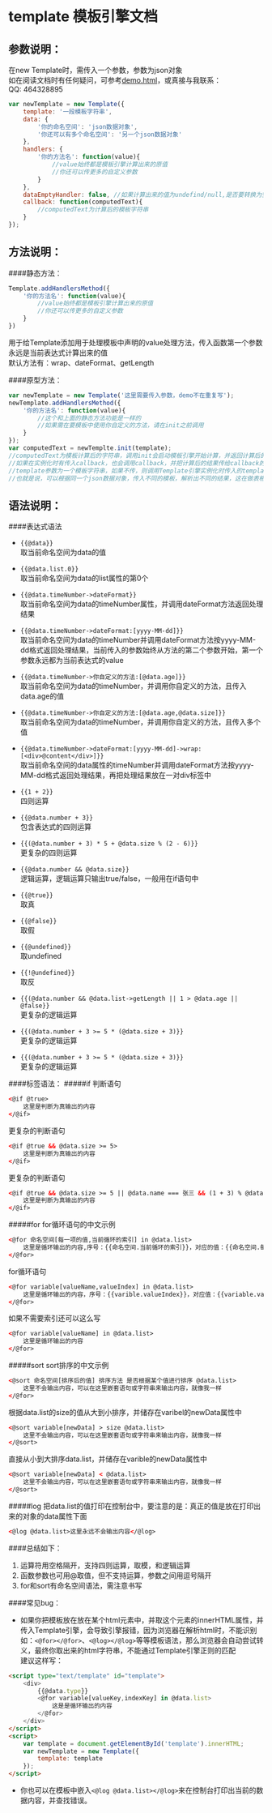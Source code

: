 template 模板引擎文档
=========================
参数说明：
-------------------------
在new Template时，需传入一个参数，参数为json对象   
如在阅读文档时有任何疑问，可参考[demo.html](https://github.com/18616392776/template/blob/master/template/demo.html)，或真接与我联系：  
QQ: 464328895  


```javascript 
var newTemplate = new Template({  
    template: '一段模板字符串',  
    data: {  
        '你的命名空间': 'json数据对象',  
        '你还可以有多个命名空间': '另一个json数据对象'  
    },  
    handlers: {  
        '你的方法名': function(value){  
            //value始终都是模板引擎计算出来的原值  
            //你还可以传更多的自定义参数  
        }  
    },
    dataEmptyHandler: false, //如果计算出来的值为undefind/null,是否要转换为空字符串，默认为false，请在项目上线时设置为true，开发过程中默认就好，便于调试
    callback: function(computedText){
        //computedText为计算后的模板字符串
    }
});
```
方法说明：
---------------
####静态方法：
```javascript
Template.addHandlersMethod({
    '你的方法名': function(value){
        //value始终都是模板引擎计算出来的原值  
        //你还可以传更多的自定义参数  
    }
})

```
用于给Template添加用于处理模板中声明的value处理方法，传入函数第一个参数永远是当前表达式计算出来的值  
默认方法有：wrap、dateFormat、getLength

####原型方法：

```javascript
var newTemplate = new Template('这里需要传入参数，demo不在重复写');
newTemplate.addHandlersMethod({
    '你的方法名': function(value){
        //这个和上面的静态方法功能是一样的
        //如果需在要模板中使用你自定义的方法，请在init之前调用
    }
});
var computedText = newTemplte.init(template);
//computedText为模板计算后的字符串，调用init会启动模板引擎开始计算，并返回计算后的值
//如果在实例化时有传入callback，也会调用callback，并把计算后的结果传给callback的第一个参数
//template参数为一个模板字符串，如果不传，则调用Template引擎实例化时传入的template
//也就是说，可以根据同一个json数据对象，传入不同的模板，解析出不同的结果，这在做表格排序等后台管理平台是非常有用的
```
语法说明：
-------------------
####表达式语法
*  `{{@data}}`  
    取当前命名空间为data的值   
        
*  `{{@data.list.0}}`  
    取当前命名空间为data的list属性的第0个 
        
*  `{{@data.timeNumber->dateFormat}}`  
    取当前命名空间为data的timeNumber属性，并调用dateFormat方法返回处理结果
        
*  `{{@data.timeNumber->dateFormat:[yyyy-MM-dd]}}`  
    取当前命名空间为data的timeNumber并调用dateFormat方法按yyyy-MM-dd格式返回处理结果，当前传入的参数始终从方法的第二个参数开始，第一个参数永远都为当前表达式的value   
        
*  `{{@data.timeNumber->你自定义的方法:[@data.age]}}`  
    取当前命名空间为data的timeNumber，并调用你自定义的方法，且传入data.age的值  
        
*  `{{@data.timeNumber->你自定义的方法:[@data.age,@data.size]}}`  
    取当前命名空间为data的timeNumber，并调用你自定义的方法，且传入多个值   
        
*  `{{@data.timeNumber->dateFormat:[yyyy-MM-dd]->wrap:[<div>@content</div>]}}`   
    取当前命名空间的data属性的timeNumber并调用dateFormat方法按yyyy-MM-dd格式返回处理结果，再把处理结果放在一对div标签中    
        
*  `{{1 + 2}}`  
    四则运算  
        
*  `{{@data.number + 3}}`  
    包含表达式的四则运算  
        
*  `{{(@data.number + 3) * 5 + @data.size % (2 - 6)}}`  
    更复杂的四则运算
        
*  `{{@data.number && @data.size}}`  
    逻辑运算，逻辑运算只输出true/false，一般用在if语句中 
        
*  `{{@true}}`  
    取真     
        
*  `{{@false}}`  
    取假  
        
*  `{{@undefined}}`  
    取undefined  
        
*  `{{!@undefined}}`  
    取反 
        
*  `{{(@data.number && @data.list->getLength || 1 > @data.age || @false}}`  
    更复杂的逻辑运算 
        
*  `{{(@data.number + 3 >= 5 * (@data.size + 3)}}`  
    更复杂的逻辑运算   
        
*  `{{(@data.number + 3 >= 5 * (@data.size + 3)}}`  
    更复杂的逻辑运算  
        
    
####标签语法：
#####if
判断语句 
```html
<@if @true>
    这里是判断为真输出的内容
</@if>
```

更复杂的判断语句
```html
<@if @true && @data.size >= 5>
    这里是判断为真输出的内容
</@if>
```  
    
更复杂的判断语句
```html
<@if @true && @data.size >= 5 || @data.name === 张三 && (1 + 3) % @data.size == 0>
    这里是判断为真输出的内容
</@if>
```  
    
#####for
 for循环语句的中文示例
```html
<@for 命名空间[每一项的值,当前循环的索引] in @data.list>
    这里是循环输出的内容,序号：{{命名空间.当前循环的索引}}，对应的值：{{命名空间.每一项的值}}
</@for>
```
    
for循环语句
```html
<@for variable[valueName,valueIndex] in @data.list>
    这里是循环输出的内容，序号：{{varible.valueIndex}}，对应值：{{variable.valueName}}
</@for>
```
   
如果不需要索引还可以这么写
```html
<@for variable[valueName] in @data.list>
    这里是循环输出的内容
</@for>
```
    
#####sort
sort排序的中文示例
```html
<@sort 命名空间[排序后的值] 排序方法 是否根据某个值进行排序 @data.list>
    这里不会输出内容，可以在这里嵌套语句或字符串来输出内容，就像我一样
</@for>
```
    
根据data.list的size的值从大到小排序，并储存在varibel的newData属性中
```html
<@sort variable[newData] > size @data.list>
    这里不会输出内容，可以在这里嵌套语句或字符串来输出内容，就像我一样
</@sort>
```
    
直接从小到大排序data.list，并储存在varible的newData属性中
```html
<@sort variable[newData] < @data.list>
    这里不会输出内容，可以在这里嵌套语句或字符串来输出内容，就像我一样
</@sort>
```
    
#####log
把data.list的值打印在控制台中，要注意的是：真正的值是放在打印出来的对象的data属性下面
```html
<@log @data.list>这里永远不会输出内容</@log>
```
    
    
####总结如下：
1.  运算符用空格隔开，支持四则运算，取模，和逻辑运算
2.  函数参数也可用@取值，但不支持运算，参数之间用逗号隔开
3.  for和sort有命名空间语法，需注意书写

####常见bug：
*  如果你把模板放在放在某个html元素中，并取这个元素的innerHTML属性，并传入Template引擎，会导致引擎报错，因为浏览器在解析html时，不能识别如：`<@for></@for>`、`<@log></@log>`等等模板语法，那么浏览器会自动尝试转义，最终你取出来的html字符串，不能通过Template引擎正则的匹配  
    建议这样写：
```html
<script type="text/template" id="template">
    <div>
        {{@data.type}}
        <@for variable[valueKey,indexKey] in @data.list>
            这是是循环输出的内容
        </@for>
    </div>
</script>
<script>
    var template = document.getElementById('template').innerHTML;
    var newTemplate = new Template({
        template: template
    });
</script>
```
*  你也可以在模板中嵌入`<@log @data.list></@log>`来在控制台打印出当前的数据内容，并查找错误。

